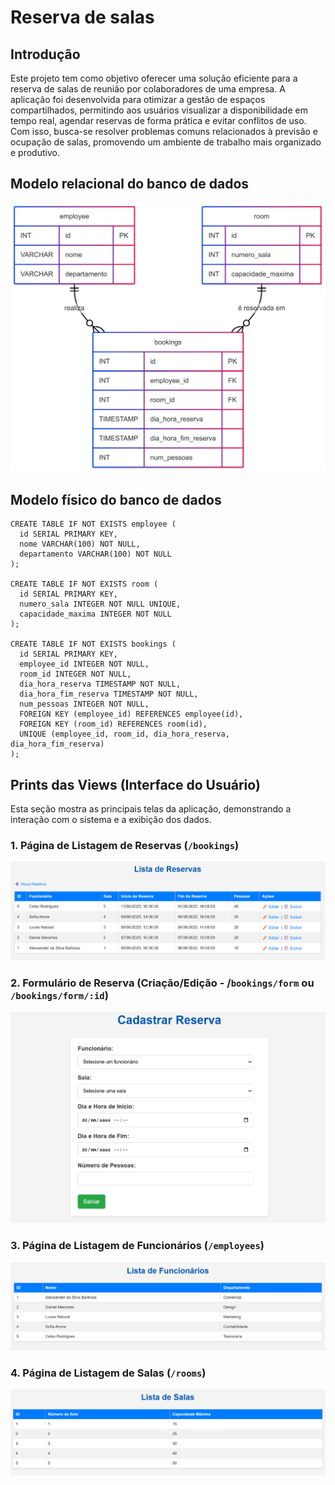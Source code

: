 # Reserva de salas

## Introdução
Este projeto tem como objetivo oferecer uma solução eficiente para a reserva de salas de reunião por colaboradores de uma empresa. A aplicação foi desenvolvida para otimizar a gestão de espaços compartilhados, permitindo aos usuários visualizar a disponibilidade em tempo real, agendar reservas de forma prática e evitar conflitos de uso. Com isso, busca-se resolver problemas comuns relacionados à previsão e ocupação de salas, promovendo um ambiente de trabalho mais organizado e produtivo.

## Modelo relacional do banco de dados

  <img src="../assets/banco-relacional.png" alt="Diagrama - modelo relacional">
 


## Modelo físico do banco de dados

```
CREATE TABLE IF NOT EXISTS employee (
  id SERIAL PRIMARY KEY,
  nome VARCHAR(100) NOT NULL,
  departamento VARCHAR(100) NOT NULL
);

CREATE TABLE IF NOT EXISTS room (
  id SERIAL PRIMARY KEY,
  numero_sala INTEGER NOT NULL UNIQUE,
  capacidade_maxima INTEGER NOT NULL
);

CREATE TABLE IF NOT EXISTS bookings (
  id SERIAL PRIMARY KEY,
  employee_id INTEGER NOT NULL,
  room_id INTEGER NOT NULL,
  dia_hora_reserva TIMESTAMP NOT NULL,
  dia_hora_fim_reserva TIMESTAMP NOT NULL,
  num_pessoas INTEGER NOT NULL,
  FOREIGN KEY (employee_id) REFERENCES employee(id),
  FOREIGN KEY (room_id) REFERENCES room(id),
  UNIQUE (employee_id, room_id, dia_hora_reserva, dia_hora_fim_reserva)
);
```
## Prints das Views (Interface do Usuário)

Esta seção mostra as principais telas da aplicação, demonstrando a interação com o sistema e a exibição dos dados.

### 1. Página de Listagem de Reservas (`/bookings`)

  <img src="../assets/listagem-reservas.png" alt="Listagem de Reservas">

### 2. Formulário de Reserva (Criação/Edição - /`bookings/form` ou `/bookings/form/:id`)

  <img src="../assets/criacao-reservas.png" alt="Criação de Reservas">

### 3. Página de Listagem de Funcionários (`/employees`)

  <img src="../assets/listagem-funcionarios.png" alt="Listagem de Funcionários">

### 4. Página de Listagem de Salas (`/rooms`)

  <img src="../assets/listagem-salas.png" alt="Listagem de Salas">